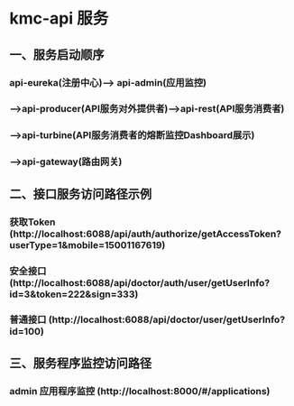 # kmc-api 服务

## 一、服务启动顺序
### api-eureka(注册中心)--> api-admin(应用监控)
### -->api-producer(API服务对外提供者)-->api-rest(API服务消费者)
### -->api-turbine(API服务消费者的熔断监控Dashboard展示)
### -->api-gateway(路由网关)

## 二、接口服务访问路径示例

### 获取Token (http://localhost:6088/api/auth/authorize/getAccessToken?userType=1&mobile=15001167619)
### 安全接口 (http://localhost:6088/api/doctor/auth/user/getUserInfo?id=3&token=222&sign=333)
### 普通接口 (http://localhost:6088/api/doctor/user/getUserInfo?id=100)

## 三、服务程序监控访问路径

### admin 应用程序监控 (http://localhost:8000/#/applications)



